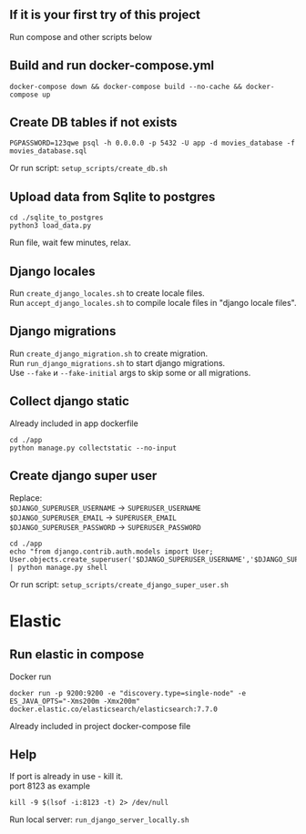 ## If it is your first try of this project

Run compose and other scripts below

## Build and run docker-compose.yml

```shell
docker-compose down && docker-compose build --no-cache && docker-compose up
```

## Create DB tables if not exists

```shell
PGPASSWORD=123qwe psql -h 0.0.0.0 -p 5432 -U app -d movies_database -f movies_database.sql
```

Or run script: `setup_scripts/create_db.sh`

## Upload data from Sqlite to postgres

```shell
cd ./sqlite_to_postgres
python3 load_data.py
```

Run file, wait few minutes, relax.

## Django locales

Run `create_django_locales.sh` to create locale files. <br>
Run `accept_django_locales.sh` to compile locale files in "django locale files". <br>

## Django migrations

Run `create_django_migration.sh` to create migration. <br>
Run `run_django_migrations.sh` to start django migrations. <br>
Use ```--fake``` и ```--fake-initial``` args to skip some or all migrations.

## Collect django static

Already included in app dockerfile

```shell
cd ./app
python manage.py collectstatic --no-input
```

## Create django super user

Replace: <br>
`$DJANGO_SUPERUSER_USERNAME` -> `SUPERUSER_USERNAME` <br>
`$DJANGO_SUPERUSER_EMAIL` -> `SUPERUSER_EMAIL` <br>
`$DJANGO_SUPERUSER_PASSWORD` -> `SUPERUSER_PASSWORD` <br>

```shell 
cd ./app
echo "from django.contrib.auth.models import User; User.objects.create_superuser('$DJANGO_SUPERUSER_USERNAME','$DJANGO_SUPERUSER_EMAIL','$DJANGO_SUPERUSER_PASSWORD')" | python manage.py shell
```

Or run script: `setup_scripts/create_django_super_user.sh`


# Elastic

## Run elastic in compose

Docker run
```shell
docker run -p 9200:9200 -e "discovery.type=single-node" -e ES_JAVA_OPTS="-Xms200m -Xmx200m" docker.elastic.co/elasticsearch/elasticsearch:7.7.0
```
Already included in project docker-compose file


## Help

If port is already in use - kill it. <br>
port 8123 as example

```shell
kill -9 $(lsof -i:8123 -t) 2> /dev/null
```

Run local server: `run_django_server_locally.sh`
